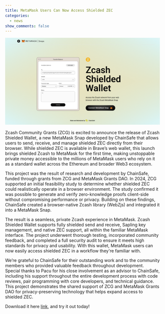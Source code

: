 ```yaml
---
title: MetaMask Users Can Now Access Shielded ZEC
categories:
  - news
show_comments: false
---
```

![Zcash Shielded Wallet](/images/zcash_shielded_wallet.png)

Zcash Community Grants (ZCG) is excited to announce the release of Zcash Shielded Wallet, a new MetaMask Snap developed by ChainSafe that allows users to send, receive, and manage shielded ZEC directly from their browser. While shielded ZEC is available in Brave’s web wallet, this launch brings shielded Zcash to MetaMask for the first time, making unstoppable private money accessible to the millions of MetaMask users who rely on it as a standard wallet across the Ethereum and broader Web3 ecosystem.

This project was the result of research and development by ChainSafe, funded through grants from ZCG and MetaMask Grants DAO. In 2024, ZCG supported an initial feasibility study to determine whether shielded ZEC could realistically operate in a browser environment. The study confirmed it was possible to generate and verify zero-knowledge proofs client-side without compromising performance or privacy. Building on these findings, ChainSafe created a browser-native Zcash library (WebZjs) and integrated it into a MetaMask Snap.

The result is a seamless, private Zcash experience in MetaMask. Zcash Shielded Wallet supports fully shielded send and receive, Sapling key management, and native ZEC support, all within the familiar MetaMask interface. The project underwent thorough testing, incorporated community feedback, and completed a full security audit to ensure it meets high standards for privacy and usability. With this wallet, MetaMask users can now easily access shielded ZEC in a workflow they're familiar with.

We’re grateful to ChainSafe for their outstanding work and to the community members who provided valuable feedback throughout development. Special thanks to Pacu for his close involvement as an advisor to ChainSafe, including his support throughout the entire development process with code reviews, pair programming with core developers, and technical guidance. This project demonstrates the shared support of ZCG and MetaMask Grants DAO for privacy-preserving technology that helps expand access to shielded ZEC.

Download it here [link](https://snaps.metamask.io/snap/npm/chainsafe/webzjs-zcash-snap/), and try it out today!
